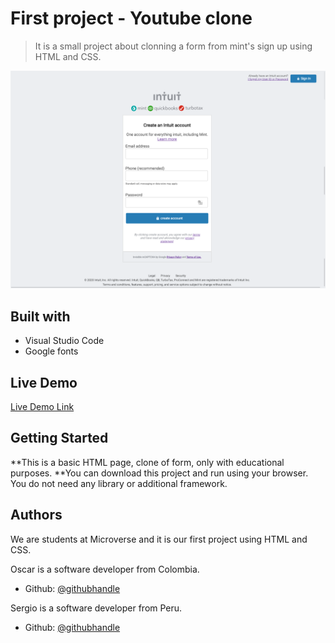 # First project - Youtube clone

> It is a small project about clonning a form from mint's sign up using HTML and CSS.

![screenshot](./mint-clone.png)

## Built with

- Visual Studio Code
- Google fonts

## Live Demo

[Live Demo Link](https://andresporres.000webhostapp.com/Clone-Mints-SignUp/index.html)

## Getting Started

**This is a basic HTML page, clone of form, only with educational purposes.
**You can download this project and run using your browser. You do not need any library or additional framework.

## Authors

We are students at Microverse and it is our first project using HTML and CSS.

Oscar is a software developer from Colombia.

- Github: [@githubhandle](https://github.com/andresporras3423)

Sergio is a software developer from Peru.

- Github: [@githubhandle](https://github.com/sergiomauz)
